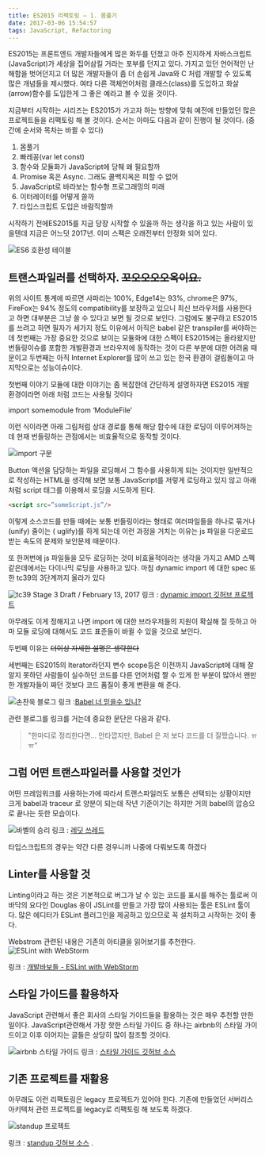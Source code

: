 ```yaml
---
title: ES2015 리팩토링 – 1. 몸풀기
date: 2017-03-06 15:54:57
tags: JavaScript, Refactoring
---
```


ES2015는 프론트엔드 개발자들에게 많은 화두를 던졌고 아주 진지하게 자바스크립트(JavaScript)가 세상을 집어삼킬 거라는 포부를 던지고 있다. 가지고 있던 언어적인 난해함을 벗어던지고 더 많은 개발자들이 좀 더 손쉽게 Java와 C 처럼 개발할 수 있도록 많은 개념들을 제시했다. 여타 다른 객체언어처럼 클래스(class)를 도입하고 화살(arrow)함수를 도입한게 그 좋은 예라고 볼 수 있을 것이다.

지금부터 시작하는 시리즈는  ES2015가 가고자 하는 방향에 맞춰 예전에 만들었던 많은 프로젝트들을 리팩토링 해 볼 것이다. 순서는 아마도 다음과 같이 진행이 될 것이다. (중간에 순서와 목차는 바뀔 수 있다)

1. 몸풀기
2. 빠레꽁(var let const)
3. 함수와 모듈화가 JavaScript에 당췌 왜 필요할까
4. Promise 혹은 Async. 그래도 콜백지옥은 피할 수 없어
5. JavaScript로 바라보는 함수형 프로그래밍의 미래
6. 이터레이터를 어떻게 쓸까
7. 타입스크립트 도입은 바람직할까

시작하기 전에ES2015를 지금 당장 시작할 수 있을까 하는 생각을 하고 있는 사람이 있을텐데 지금은 어느덧 2017년. 이미 스펙은 오래전부터 안정화 되어 있다.

![ES6 호환성 테이블](/images/es6_table.jpg)

## 트랜스파일러를 선택하자. ~~꼬오오오오옥이요.~~
위의 사이트 통계에 따르면 사파리는 100%, Edge14는 93%, chrome은 97%, FireFox는 94% 정도의 compatibility를 보장하고 있으니 최신 브라우저를 사용한다고 하면 대부분은 그냥 쓸 수 있다고 보면 될 것으로 보인다. 그럼에도 불구하고 ES2015를 쓰려고 하면 필자가 세가지 정도 이유에서 아직은 babel 같은 transpiler를 써야하는데 첫번째는 가장 중요한 것으로 보이는 모듈화에 대한 스펙이 ES2015에는 올라왔지만 번들링이슈를 포함한 개발환경과 브라우저에 동작하는 것이 다른 부분에 대한 어려움 때문이고 두번째는 아직 Internet Explorer를 많이 쓰고 있는 한국 환경이 걸림돌이고 마지막으로는 성능이슈이다.

첫번째 이야기 모듈에 대한 이야기는 좀 복잡한데 간단하게 설명하자면 ES2015 개발 환경이라면 아래 처럼 코드는 사용될 것이다

import somemodule from ‘ModuleFile’

이런 식이라면 아래 그림처럼 상대 경로를 통해 해당 함수에 대한 로딩이 이루어져하는데 현재 번들링하는 관점에서는 비효율적으로 동작할 것이다.

![import 구문](/images/importing.png)

Button 액션을 담당하는 파일을 로딩해서 그 함수를 사용하게 되는 것이지만 일반적으로 작성하는  HTML을 생각해 보면 보통 JavaScript를 저렇게 로딩하고 있지 않고 아래처럼 script 태그를 이용해서 로딩을 시도하게 된다.

```HTML
<script src=”someScript.js”/>
```

이렇게 소스코드를 만들 때에는 보통 번들링이라는 형태로 여러파일들을 하나로 묶거나 (unify)  줄이는 ( uglify)를 하게 되는데 이런 과정을 거치는 이유는 js 파일을 다운로드 받는 속도의 문제와 보안문제 때문이다.

또 한꺼번에  js 파일들을 모두 로딩하는 것이 비효율적이라는 생각을 가지고 AMD 스펙같은데에서는 다이나믹 로딩을 사용하고 있다. 마침 dynamic import 에 대한 spec 또한 tc39의 3단계까지 올라가 있다

![tc39 Stage 3 Draft / February 13, 2017](/images/tc39.jpg)
링크 : [dynamic import 깃허브 프로젝트](https://github.com/tc39/proposal-dynamic-import)

아무래도 이게 정해지고 나면 import 에 대한 브라우저들의 지원이 확실해 질 듯하고 아마 모듈 로딩에 대해서도 코드 표준들이 바뀔 수 있을 것으로 보인다.

두번째 이유는 ~~더이상 자세한 설명은 생략한다~~

세번째는 ES2015의 Iterator라던지 변수 scope등은 이전까지 JavaScript에 대해 잘 알지 못하던 사람들이 실수하던 코드를 다른 언어처럼 짤 수 있게 한 부분이 많아서 왠만한 개발자들이 짜던 것보다 코드 품질이 좋게 변환을 해 준다.

![손찬욱 블로그](/images/babel_trust.jpg)
링크 :[Babel 너 믿을수 있니?]( http://sculove.github.io/blog/2016/07/26/Babel-%EB%84%88-%EB%AF%BF%EC%9D%84%EC%88%98-%EC%9E%88%EB%8B%88/ )

관련 블로그를 링크를 거는데 중요한 문단은 다음과 같다.

> "한마디로 정리한다면… 안타깝지만, Babel 은 저 보다 코드를 더 잘짰습니다. ㅠㅠ"

## 그럼 어떤 트랜스파일러를 사용할 것인가
어떤 프레임워크를 사용하는가에 따라서 트랜스파일러도 보통은 선택되는 상황이지만 크게 babel과 traceur 로 양분이 되는데 작년 기준이기는 하지만 거의 babel의 압승으로 끝나는 듯한 모습이다.

![바벨의 승리](/images/babel_win.jpg)
링크 : [레딧 쓰레드](https://www.reddit.com/r/javascript/comments/33c9la/which_es6_transpiler/)

타입스크립트의 경우는 약간 다른 경우니까 나중에 다뤄보도록 하겠다

## Linter를 사용할 것
Linting이라고 하는 것은 기본적으로 버그가 날 수 있는 코드를 표시를 해주는 툴로써 이바닥의 요다인 Douglas 옹이 JSLint를 만들고 가장 많이 사용되는 툴은 ESLint  툴이다. 많은 에디터가 ESLint 플러그인을 제공하고 있으므로 꼭 설치하고 시작하는 것이 좋다.

Webstrom 관련된 내용은 기존의 아티클을 읽어보기를 추천한다.
![ESLint with WebStorm](/images/webstorm.jpg)

링크 : [개발바보들 - ESLint with WebStorm](http://devpools.kr/2017/02/16/javascript-eslint-webstorm/)

## 스타일 가이드를 활용하자
JavaScript 관련해서 좋은 회사의 스타일 가이드들을 활용하는 것은 매우 추천할 만한 일이다. JavaScript관련해서 가장 핫한 스타일 가이드 중 하나는 airbnb의 스타일 가이드이고 이후 이어지는 글들은 상당히 많이 참조할 것이다.

![airbnb 스타일 가이드](/images/airbnbstyle.jpg)
링크 : [스타일 가이드 깃허브 소스](https://github.com/airbnb/javascript)

## 기존 프로젝트를 재활용
아무래도 이런 리팩토링은 legacy 프로젝트가 있어야 한다. 기존에 만들었던 서버리스 아키텍처 관련 프로젝트를 legacy로 리팩토링 해 보도록 하겠다.

![standup 프로젝트](/images/standup.jpg)

링크 : [standup 깃허브 소스](https://github.com/ehrudxo/standup)
.
